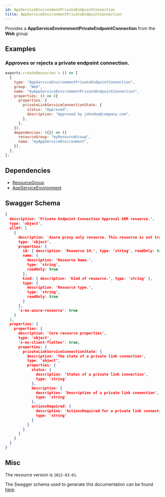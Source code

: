 ```yaml
---
id: AppServiceEnvironmentPrivateEndpointConnection
title: AppServiceEnvironmentPrivateEndpointConnection
---
```

Provides a **AppServiceEnvironmentPrivateEndpointConnection** from the **Web** group
## Examples
### Approves or rejects a private endpoint connection.
```js
exports.createResources = () => [
  {
    type: "AppServiceEnvironmentPrivateEndpointConnection",
    group: "Web",
    name: "myAppServiceEnvironmentPrivateEndpointConnection",
    properties: () => ({
      properties: {
        privateLinkServiceConnectionState: {
          status: "Approved",
          description: "Approved by johndoe@company.com",
        },
      },
    }),
    dependencies: ({}) => ({
      resourceGroup: "myResourceGroup",
      name: "myAppServiceEnvironment",
    }),
  },
];

```
## Dependencies
- [ResourceGroup](../Resources/ResourceGroup.md)
- [AppServiceEnvironment](../Web/AppServiceEnvironment.md)
## Swagger Schema
```json
{
  description: 'Private Endpoint Connection Approval ARM resource.',
  type: 'object',
  allOf: [
    {
      description: 'Azure proxy only resource. This resource is not tracked by Azure Resource Manager.',
      type: 'object',
      properties: {
        id: { description: 'Resource Id.', type: 'string', readOnly: true },
        name: {
          description: 'Resource Name.',
          type: 'string',
          readOnly: true
        },
        kind: { description: 'Kind of resource.', type: 'string' },
        type: {
          description: 'Resource type.',
          type: 'string',
          readOnly: true
        }
      },
      'x-ms-azure-resource': true
    }
  ],
  properties: {
    properties: {
      description: 'Core resource properties',
      type: 'object',
      'x-ms-client-flatten': true,
      properties: {
        privateLinkServiceConnectionState: {
          description: 'The state of a private link connection',
          type: 'object',
          properties: {
            status: {
              description: 'Status of a private link connection',
              type: 'string'
            },
            description: {
              description: 'Description of a private link connection',
              type: 'string'
            },
            actionsRequired: {
              description: 'ActionsRequired for a private link connection',
              type: 'string'
            }
          }
        }
      }
    }
  }
}
```
## Misc
The resource version is `2022-03-01`.

The Swagger schema used to generate this documentation can be found [here](https://github.com/Azure/azure-rest-api-specs/tree/main/specification/web/resource-manager/Microsoft.Web/stable/2022-03-01/AppServiceEnvironments.json).
